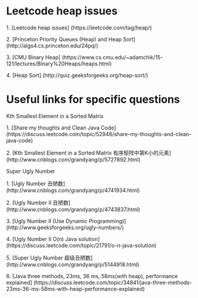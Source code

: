 # Leetcode heap issues
<p>1. [Leetcode heap issues] (https://leetcode.com/tag/heap/)
<p>2. [Princeton Priority Queues (Heap) and Heap Sort] (http://algs4.cs.princeton.edu/24pq/)
<p>3. [CMU Binary Heap] (https://www.cs.cmu.edu/~adamchik/15-121/lectures/Binary%20Heaps/heaps.html)
<p>4. [Heap Sort] (http://quiz.geeksforgeeks.org/heap-sort/)

# Useful links for specific questions
<p>Kth Smallest Element in a Sorted Matrix
<p>1. [Share my thoughts and Clean Java Code] (https://discuss.leetcode.com/topic/52948/share-my-thoughts-and-clean-java-code)
<p>2. [Kth Smallest Element in a Sorted Matrix 有序矩阵中第K小的元素] (http://www.cnblogs.com/grandyang/p/5727892.html)

<p>Super Ugly Number
<p>1. [Ugly Number 丑陋数] (http://www.cnblogs.com/grandyang/p/4741934.html)
<p>2. [Ugly Number II 丑陋数] (http://www.cnblogs.com/grandyang/p/4743837.html)
<p>3. [Ugly Number II (Use Dynamic Programming)] (http://www.geeksforgeeks.org/ugly-numbers/)
<p>4. [Ugly Number II O(n) Java solution] (https://discuss.leetcode.com/topic/21791/o-n-java-solution)
<p>5. [Super Ugly Number 超级丑陋数] (http://www.cnblogs.com/grandyang/p/5144918.html)
<p>6. [Java three methods, 23ms, 36 ms, 58ms(with heap), performance explained] (https://discuss.leetcode.com/topic/34841/java-three-methods-23ms-36-ms-58ms-with-heap-performance-explained)

